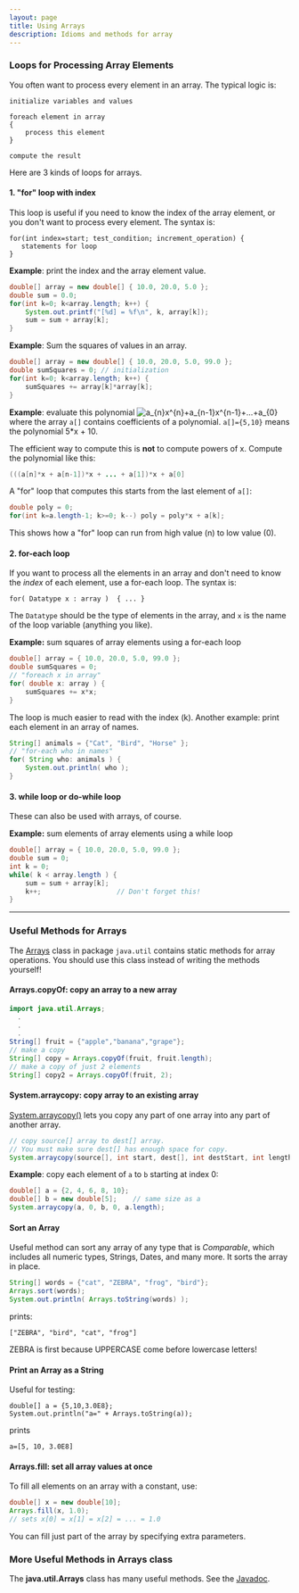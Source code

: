 ```yaml
---
layout: page
title: Using Arrays
description: Idioms and methods for array
---
```

### Loops for Processing Array Elements

You often want to process every element in an array.
The typical logic is:
```
initialize variables and values

foreach element in array
{
    process this element
}

compute the result
```
Here are 3 kinds of loops for arrays.

#### 1. "for" loop with index

This loop is useful if you need to know the index of the array element,
or you don't want to process every element.  The syntax is:
```
for(int index=start; test_condition; increment_operation) {
   statements for loop
}
```
**Example**: print the index and the array element value.
```java
double[] array = new double[] { 10.0, 20.0, 5.0 };
double sum = 0.0;
for(int k=0; k<array.length; k++) {
    System.out.printf("[%d] = %f\n", k, array[k]);
    sum = sum + array[k];
}
```

**Example**: Sum the squares of values in an array.
```java
double[] array = new double[] { 10.0, 20.0, 5.0, 99.0 };
double sumSquares = 0; // initialization
for(int k=0; k<array.length; k++) {
    sumSquares += array[k]*array[k];
}
```
**Example**: evaluate this polynomial
![a_{n}x^{n}+a_{n-1}x^{n-1}+...+a_{0}](https://latex.codecogs.com/gif.latex?a_{n}x^{n}&plus;a_{n-1}x^{n-1}&plus;...&plus;a_{0})
where the array `a[]` contains coefficients of a polynomial. `a[]={5,10}` means the polynomial 5*x + 10.

The efficient way to compute this is **not** to compute powers of x.
Compute the polynomial like this:
```java
(((a[n]*x + a[n-1])*x + ... + a[1])*x + a[0]
```
A "for" loop that computes this starts from the last element of `a[]`:
```java
double poly = 0;
for(int k=a.length-1; k>=0; k--) poly = poly*x + a[k];
```
This shows how a "for" loop can run from high value (n) to low value (0).

#### 2. for-each loop

If you want to process all the elements in an array and don't need
to know the *index* of each element, use a for-each loop.
The syntax is:
```
for( Datatype x : array )  { ... }
```
The `Datatype` should be the type of elements in the array, and `x` is the name of the loop variable (anything you like).

**Example:** sum squares of array elements using a for-each loop
```java
double[] array = { 10.0, 20.0, 5.0, 99.0 };
double sumSquares = 0;
// "foreach x in array"
for( double x: array ) {
    sumSquares += x*x;
}
```
The loop is much easier to read with the index (k).
Another example: print each element in an array of names.
```java
String[] animals = {"Cat", "Bird", "Horse" };
// "for-each who in names"
for( String who: animals ) {
    System.out.println( who );
}
```

#### 3. while loop or do-while loop

These can also be used with arrays, of course.

**Example:** sum elements of array elements using a while loop
```java
double[] array = { 10.0, 20.0, 5.0, 99.0 };
double sum = 0;
int k = 0;
while( k < array.length ) {
    sum = sum + array[k];
    k++;                   // Don't forget this!
}
```

---
### Useful Methods for Arrays

The [Arrays](https://docs.oracle.com/javase/7/docs/api/java/util/Arrays.html) class in package `java.util` contains static methods for array operations.  You should use this class instead of writing the methods yourself!

#### Arrays.copyOf: copy an array to a new array

```java
import java.util.Arrays;
  .
  .
  .
String[] fruit = {"apple","banana","grape"};
// make a copy
String[] copy = Arrays.copyOf(fruit, fruit.length);
// make a copy of just 2 elements
String[] copy2 = Arrays.copyOf(fruit, 2);
```

#### System.arraycopy: copy array to an existing array

[System.arraycopy()](https://docs.oracle.com/javase/7/docs/api/java/lang/System.html#method_summary) lets you copy
any part of one array into any part of another array.
```java
// copy source[] array to dest[] array.
// You must make sure dest[] has enough space for copy.
System.arraycopy(source[], int start, dest[], int destStart, int length)
```
**Example**: copy each element of `a` to `b` starting at index 0:
```java
double[] a = {2, 4, 6, 8, 10};
double[] b = new double[5];    // same size as a
System.arraycopy(a, 0, b, 0, a.length);
```

#### Sort an Array

Useful method can sort any array of any type that is *Comparable*, 
which includes all numeric types, Strings, Dates, and many more.
It sorts the array in place.
```java
String[] words = {"cat", "ZEBRA", "frog", "bird"};
Arrays.sort(words);
System.out.println( Arrays.toString(words) );
```
prints:
```
["ZEBRA", "bird", "cat", "frog"]
```
ZEBRA is first because UPPERCASE come before lowercase letters!

#### Print an Array as a String

Useful for testing:
```
double[] a = {5,10,3.0E8};
System.out.println("a=" + Arrays.toString(a));
```
prints
```
a=[5, 10, 3.0E8]
```

#### Arrays.fill: set all array values at once

To fill all elements on an array with a constant, use:
```java
double[] x = new double[10];
Arrays.fill(x, 1.0); 
// sets x[0] = x[1] = x[2] = ... = 1.0
```
You can fill just part of the array by specifying extra parameters.


### More Useful Methods in Arrays class

The **java.util.Arrays** class has many useful methods.  See the [Javadoc](https://docs.oracle.com/javase/7/docs/api/java/util/Arrays.html).
